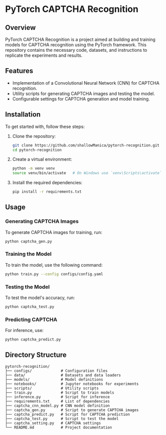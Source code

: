 
# PyTorch CAPTCHA Recognition

## Overview
PyTorch CAPTCHA Recognition is a project aimed at building and training models for CAPTCHA recognition using the PyTorch framework. This repository contains the necessary code, datasets, and instructions to replicate the experiments and results.

## Features
- Implementation of a Convolutional Neural Network (CNN) for CAPTCHA recognition.
- Utility scripts for generating CAPTCHA images and testing the model.
- Configurable settings for CAPTCHA generation and model training.

## Installation
To get started with, follow these steps:

1. Clone the repository:
   ```bash
   git clone https://github.com/shallowManica/pytorch-recognition.git
   cd pytorch-recognition
   ```

2. Create a virtual environment:
   ```bash
   python -m venv venv
   source venv/bin/activate   # On Windows use `venv\Scripts\activate`
   ```

3. Install the required dependencies:
   ```bash
   pip install -r requirements.txt
   ```

## Usage
### Generating CAPTCHA Images
To generate CAPTCHA images for training, run:
```bash
python captcha_gen.py
```

### Training the Model
To train the model, use the following command:
```bash
python train.py --config configs/config.yaml
```

### Testing the Model
To test the model's accuracy, run:
```bash
python captcha_test.py
```

### Predicting CAPTCHA
For inference, use:
```bash
python captcha_predict.py
```

## Directory Structure
```plaintext
pytorch-recognition/
├── configs/             # Configuration files
├── data/                # Datasets and data loaders
├── models/              # Model definitions
├── notebooks/           # Jupyter notebooks for experiments
├── scripts/             # Utility scripts
├── train.py             # Script to train models
├── inference.py         # Script for inference
├── requirements.txt     # List of dependencies
├── captcha_cnn_model.py # CNN model definition
├── captcha_gen.py       # Script to generate CAPTCHA images
├── captcha_predict.py   # Script for CAPTCHA prediction
├── captcha_test.py      # Script to test the model
├── captcha_setting.py   # CAPTCHA settings
└── README.md            # Project documentation
```
